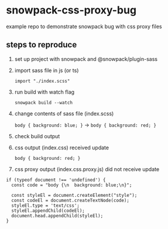 # snowpack-css-proxy-bug

example repo to demonstrate snowpack bug with css proxy files

## steps to reproduce

1. set up project with snowpack and @snowpack/plugin-sass
2. import sass file in js (or ts)

   `import "./index.scss"`

3. run build with watch flag

   `snowpack build --watch`

4. change contents of sass file (index.scss)

   `body { background: blue; }` -> `body { background: red; }`

5. check build output

6. css output (index.css) received update

   `body { background: red; }`

7. css proxy output (index.css.proxy.js) did not receive update

```
if (typeof document !== 'undefined') {
  const code = "body {\n  background: blue;\n}";

  const styleEl = document.createElement("style");
  const codeEl = document.createTextNode(code);
  styleEl.type = 'text/css';
  styleEl.appendChild(codeEl);
  document.head.appendChild(styleEl);
}
```
